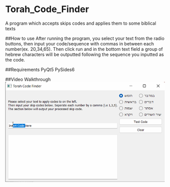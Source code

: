 # Torah_Code_Finder
A program which accepts skips codes and applies them to some biblical texts

##How to use
After running the program, you select your text from the radio buttons, then input your code/sequence with commas in between each number(ex. 20,34,65). Then click run
and in the bottom text field a group of hebrew characters will be outputted following the sequence you inputted as the code. 

##Requirements
PyQt5
PySides6

##Video Walkthrough
<img src='walkthrough.gif' title='Video Walkthrough' width='' alt='Video Walkthrough' />
